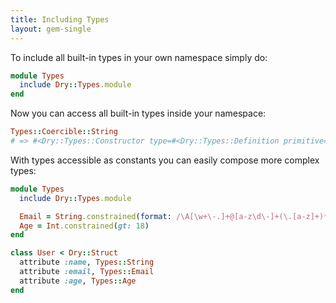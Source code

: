 ```yaml
---
title: Including Types
layout: gem-single
---
```


To include all built-in types in your own namespace simply do:

``` ruby
module Types
  include Dry::Types.module
end
```

Now you can access all built-in types inside your namespace:

``` ruby
Types::Coercible::String
# => #<Dry::Types::Constructor type=#<Dry::Types::Definition primitive=String options={}>>
```

With types accessible as constants you can easily compose more complex types:

``` ruby
module Types
  include Dry::Types.module

  Email = String.constrained(format: /\A[\w+\-.]+@[a-z\d\-]+(\.[a-z]+)*\.[a-z]+\z/i)
  Age = Int.constrained(gt: 18)
end

class User < Dry::Struct
  attribute :name, Types::String
  attribute :email, Types::Email
  attribute :age, Types::Age
end
```
